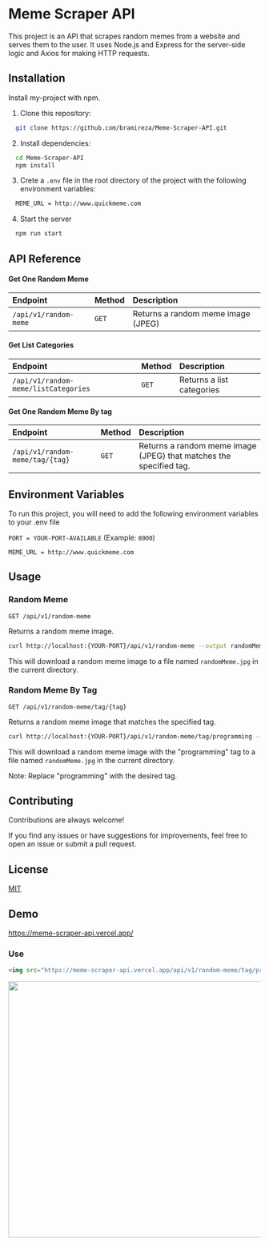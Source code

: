 # Meme Scraper API

This project is an API that scrapes random memes from a website and serves them to the user. It uses Node.js and Express for the server-side logic and Axios for making HTTP requests.

## Installation

Install my-project with npm.

1. Clone this repository:

```bash
  git clone https://github.com/bramireza/Meme-Scraper-API.git

```

2. Install dependencies:

```bash
  cd Meme-Scraper-API
  npm install
```

3. Crete a `.env` file in the root directory of the project with the following environment variables:

```bash
  MEME_URL = http://www.quickmeme.com
```

4. Start the server

```bash
  npm run start
```

## API Reference

#### Get One Random Meme

| Endpoint              | Method | Description                        |
| :-------------------- | :----- | :--------------------------------- |
| `/api/v1/random-meme` | `GET`  | Returns a random meme image (JPEG) |

#### Get List Categories

| Endpoint              | Method | Description                        |
| :-------------------- | :----- | :--------------------------------- |
| `/api/v1/random-meme/listCategories` | `GET`  | Returns a list categories |

#### Get One Random Meme By tag

| Endpoint                        | Method | Description                                                        |
| :------------------------------ | :----- | :----------------------------------------------------------------- |
| `/api/v1/random-meme/tag/{tag}` | `GET`  | Returns a random meme image (JPEG) that matches the specified tag. |

## Environment Variables

To run this project, you will need to add the following environment variables to your .env file

`PORT = YOUR-PORT-AVAILABLE` (Example: `8000`)

`MEME_URL = http://www.quickmeme.com`

## Usage

### Random Meme

`GET /api/v1/random-meme`

Returns a random meme image.

```bash
curl http://localhost:{YOUR-PORT}/api/v1/random-meme --output randomMeme.jpg

```

This will download a random meme image to a file named `randomMeme.jpg` in the current directory.

### Random Meme By Tag

`GET /api/v1/random-meme/tag/{tag}`

Returns a random meme image that matches the specified tag.

```bash
curl http://localhost:{YOUR-PORT}/api/v1/random-meme/tag/programming --output randomMeme.jpg

```

This will download a random meme image with the "programming" tag to a file named `randomMeme.jpg` in the current directory.

Note: Replace "programming" with the desired tag.

## Contributing

Contributions are always welcome!

If you find any issues or have suggestions for improvements, feel free to open an issue or submit a pull request.

## License

[MIT](https://github.com/bramireza/Meme-Scraper-API/blob/main/LICENSE)

## Demo

https://meme-scraper-api.vercel.app/

### Use

```html
<img src="https://meme-scraper-api.vercel.app/api/v1/random-meme/tag/programming"/>
```
<p align="center"><img src="https://meme-scraper-api.vercel.app/api/v1/random-meme/tag/programming" width="512px"/></p>
